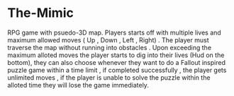 # The-Mimic
RPG game with psuedo-3D map. 
Players starts off with multiple lives and maximum allowed moves ( Up , Down , Left , Right) . The player must traverse the map without running into obstacles . Upon exceeding the maximum alloted moves the player starts to dig into their lives (Hud on the bottom), they can also choose whenever they want to do a Fallout inspired puzzle game within a time limit , if completed successfully , the player gets unlimited moves , if the player is unable to solve the puzzle within the alloted time they will lose the game immediately.  
